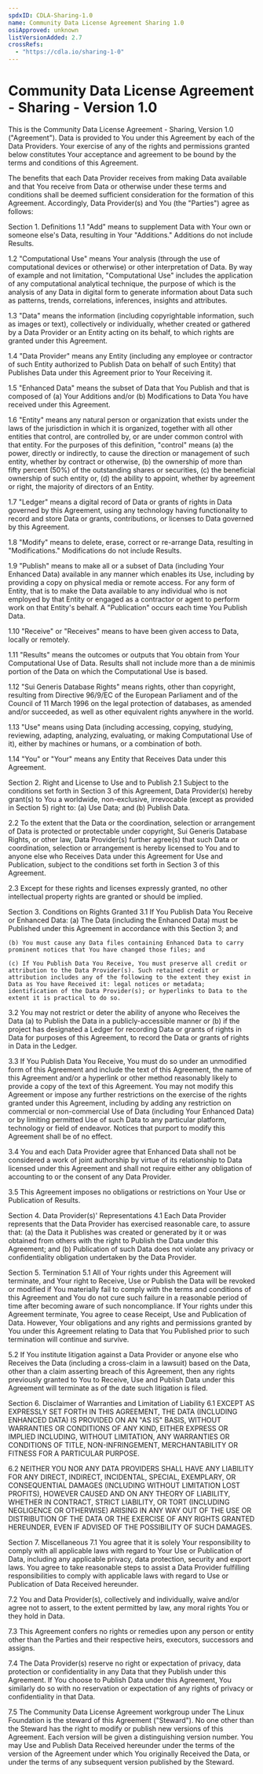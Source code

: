 ```yaml
---
spdxID: CDLA-Sharing-1.0
name: Community Data License Agreement Sharing 1.0
osiApproved: unknown
listVersionAdded: 2.7
crossRefs: 
  - "https://cdla.io/sharing-1-0"
---
```


# Community Data License Agreement - Sharing - Version 1.0

This is the Community Data License Agreement - Sharing, Version 1.0 ("Agreement"). Data is provided to You under this Agreement by each of the Data Providers. Your exercise of any of the rights and permissions granted below constitutes Your acceptance and agreement to be bound by the terms and conditions of this Agreement.

The benefits that each Data Provider receives from making Data available and that You receive from Data or otherwise under these terms and conditions shall be deemed sufficient consideration for the formation of this Agreement. Accordingly, Data Provider(s) and You (the "Parties") agree as follows:

Section 1. Definitions
  1.1 "Add" means to supplement Data with Your own or someone else's Data, resulting in Your "Additions." Additions do not include Results.

  1.2 "Computational Use" means Your analysis (through the use of computational devices or otherwise) or other interpretation of Data. By way of example and not limitation, "Computational Use" includes the application of any computational analytical technique, the purpose of which is the analysis of any Data in digital form to generate information about Data such as patterns, trends, correlations, inferences, insights and attributes.

  1.3 "Data" means the information (including copyrightable information, such as images or text), collectively or individually, whether created or gathered by a Data Provider or an Entity acting on its behalf, to which rights are granted under this Agreement.

  1.4 "Data Provider" means any Entity (including any employee or contractor of such Entity authorized to Publish Data on behalf of such Entity) that Publishes Data under this Agreement prior to Your Receiving it.

  1.5 "Enhanced Data" means the subset of Data that You Publish and that is composed of (a) Your Additions and/or (b) Modifications to Data You have received under this Agreement.

  1.6 "Entity" means any natural person or organization that exists under the laws of the jurisdiction in which it is organized, together with all other entities that control, are controlled by, or are under common control with that entity. For the purposes of this definition, "control" means (a) the power, directly or indirectly, to cause the direction or management of such entity, whether by contract or otherwise, (b) the ownership of more than fifty percent (50%) of the outstanding shares or securities, (c) the beneficial ownership of such entity or, (d) the ability to appoint, whether by agreement or right, the majority of directors of an Entity.

  1.7 "Ledger" means a digital record of Data or grants of rights in Data governed by this Agreement, using any technology having functionality to record and store Data or grants, contributions, or licenses to Data governed by this Agreement.

  1.8 "Modify" means to delete, erase, correct or re-arrange Data, resulting in "Modifications." Modifications do not include Results.

  1.9 "Publish" means to make all or a subset of Data (including Your Enhanced Data) available in any manner which enables its Use, including by providing a copy on physical media or remote access. For any form of Entity, that is to make the Data available to any individual who is not employed by that Entity or engaged as a contractor or agent to perform work on that Entity's behalf. A "Publication" occurs each time You Publish Data.

  1.10 "Receive" or "Receives" means to have been given access to Data, locally or remotely.

  1.11 "Results" means the outcomes or outputs that You obtain from Your Computational Use of Data. Results shall not include more than a de minimis portion of the Data on which the Computational Use is based.

  1.12 "Sui Generis Database Rights" means rights, other than copyright, resulting from Directive 96/9/EC of the European Parliament and of the Council of 11 March 1996 on the legal protection of databases, as amended and/or succeeded, as well as other equivalent rights anywhere in the world.

  1.13 "Use" means using Data (including accessing, copying, studying, reviewing, adapting, analyzing, evaluating, or making Computational Use of it), either by machines or humans, or a combination of both.

  1.14 "You" or "Your" means any Entity that Receives Data under this Agreement.

Section 2. Right and License to Use and to Publish
  2.1 Subject to the conditions set forth in Section 3 of this Agreement, Data Provider(s) hereby grant(s) to You a worldwide, non-exclusive, irrevocable (except as provided in Section 5) right to: (a) Use Data; and (b) Publish Data.

  2.2 To the extent that the Data or the coordination, selection or arrangement of Data is protected or protectable under copyright, Sui Generis Database Rights, or other law, Data Provider(s) further agree(s) that such Data or coordination, selection or arrangement is hereby licensed to You and to anyone else who Receives Data under this Agreement for Use and Publication, subject to the conditions set forth in Section 3 of this Agreement.

  2.3 Except for these rights and licenses expressly granted, no other intellectual property rights are granted or should be implied.

Section 3. Conditions on Rights Granted
  3.1 If You Publish Data You Receive or Enhanced Data:
    (a) The Data (including the Enhanced Data) must be Published under this Agreement in accordance with this Section 3; and

    (b) You must cause any Data files containing Enhanced Data to carry prominent notices that You have changed those files; and

    (c) If You Publish Data You Receive, You must preserve all credit or attribution to the Data Provider(s). Such retained credit or attribution includes any of the following to the extent they exist in Data as You have Received it: legal notices or metadata; identification of the Data Provider(s); or hyperlinks to Data to the extent it is practical to do so.

  3.2 You may not restrict or deter the ability of anyone who Receives the Data (a) to Publish the Data in a publicly-accessible manner or (b) if the project has designated a Ledger for recording Data or grants of rights in Data for purposes of this Agreement, to record the Data or grants of rights in Data in the Ledger.

  3.3 If You Publish Data You Receive, You must do so under an unmodified form of this Agreement and include the text of this Agreement, the name of this Agreement and/or a hyperlink or other method reasonably likely to provide a copy of the text of this Agreement. You may not modify this Agreement or impose any further restrictions on the exercise of the rights granted under this Agreement, including by adding any restriction on commercial or non-commercial Use of Data (including Your Enhanced Data) or by limiting permitted Use of such Data to any particular platform, technology or field of endeavor. Notices that purport to modify this Agreement shall be of no effect.

  3.4 You and each Data Provider agree that Enhanced Data shall not be considered a work of joint authorship by virtue of its relationship to Data licensed under this Agreement and shall not require either any obligation of accounting to or the consent of any Data Provider.

  3.5 This Agreement imposes no obligations or restrictions on Your Use or Publication of Results.

Section 4. Data Provider(s)' Representations
  4.1 Each Data Provider represents that the Data Provider has exercised reasonable care, to assure that: (a) the Data it Publishes was created or generated by it or was obtained from others with the right to Publish the Data under this Agreement; and (b) Publication of such Data does not violate any privacy or confidentiality obligation undertaken by the Data Provider.

Section 5. Termination
  5.1 All of Your rights under this Agreement will terminate, and Your right to Receive, Use or Publish the Data will be revoked or modified if You materially fail to comply with the terms and conditions of this Agreement and You do not cure such failure in a reasonable period of time after becoming aware of such noncompliance. If Your rights under this Agreement terminate, You agree to cease Receipt, Use and Publication of Data. However, Your obligations and any rights and permissions granted by You under this Agreement relating to Data that You Published prior to such termination will continue and survive.

  5.2 If You institute litigation against a Data Provider or anyone else who Receives the Data (including a cross-claim in a lawsuit) based on the Data, other than a claim asserting breach of this Agreement, then any rights previously granted to You to Receive, Use and Publish Data under this Agreement will terminate as of the date such litigation is filed.

Section 6. Disclaimer of Warranties and Limitation of Liability
  6.1 EXCEPT AS EXPRESSLY SET FORTH IN THIS AGREEMENT, THE DATA (INCLUDING ENHANCED DATA) IS PROVIDED ON AN "AS IS" BASIS, WITHOUT WARRANTIES OR CONDITIONS OF ANY KIND, EITHER EXPRESS OR IMPLIED INCLUDING, WITHOUT LIMITATION, ANY WARRANTIES OR CONDITIONS OF TITLE, NON-INFRINGEMENT, MERCHANTABILITY OR FITNESS FOR A PARTICULAR PURPOSE.

  6.2 NEITHER YOU NOR ANY DATA PROVIDERS SHALL HAVE ANY LIABILITY FOR ANY DIRECT, INDIRECT, INCIDENTAL, SPECIAL, EXEMPLARY, OR CONSEQUENTIAL DAMAGES (INCLUDING WITHOUT LIMITATION LOST PROFITS), HOWEVER CAUSED AND ON ANY THEORY OF LIABILITY, WHETHER IN CONTRACT, STRICT LIABILITY, OR TORT (INCLUDING NEGLIGENCE OR OTHERWISE) ARISING IN ANY WAY OUT OF THE USE OR DISTRIBUTION OF THE DATA OR THE EXERCISE OF ANY RIGHTS GRANTED HEREUNDER, EVEN IF ADVISED OF THE POSSIBILITY OF SUCH DAMAGES.

Section 7. Miscellaneous
  7.1 You agree that it is solely Your responsibility to comply with all applicable laws with regard to Your Use or Publication of Data, including any applicable privacy, data protection, security and export laws. You agree to take reasonable steps to assist a Data Provider fulfilling responsibilities to comply with applicable laws with regard to Use or Publication of Data Received hereunder.

  7.2 You and Data Provider(s), collectively and individually, waive and/or agree not to assert, to the extent permitted by law, any moral rights You or they hold in Data.

  7.3 This Agreement confers no rights or remedies upon any person or entity other than the Parties and their respective heirs, executors, successors and assigns.

  7.4 The Data Provider(s) reserve no right or expectation of privacy, data protection or confidentiality in any Data that they Publish under this Agreement. If You choose to Publish Data under this Agreement, You similarly do so with no reservation or expectation of any rights of privacy or confidentiality in that Data.

  7.5 The Community Data License Agreement workgroup under The Linux Foundation is the steward of this Agreement ("Steward"). No one other than the Steward has the right to modify or publish new versions of this Agreement. Each version will be given a distinguishing version number. You may Use and Publish Data Received hereunder under the terms of the version of the Agreement under which You originally Received the Data, or under the terms of any subsequent version published by the Steward.
